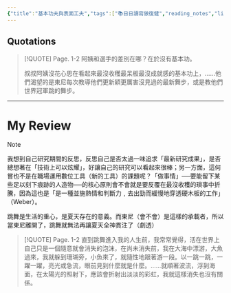 ```yaml
---
{"title":"基本功夫與表面工夫","tags":["📚日日讀寫做復健","reading_notes","literatures"],"annotation-target":null,"c-date:":"2025-05-08 12:32","quotation":"阿姨和選手的差別在哪？在於沒有基本功。叔叔阿姨沒花心思在看起來最沒收穫最呆板最沒成就感的基本功上，……他們渴望的是東尼每次教導他們更新穎更厲害沒見過的最新舞步，或是教他們世界冠軍跳的舞步。","dg-publish":true,"permalink":"/閱讀/人魚紀/基本功夫與表面工夫/","dgPassFrontmatter":true,"created":"2025-05-08T13:23:53.000+08:00","updated":"2025-05-10T22:00:28.155+08:00"}
---
```











## Quotations



> [!QUOTE] Page. 1-2 
>   阿姨和選手的差別在哪？在於沒有基本功。  
>   
> 叔叔阿姨沒花心思在看起來最沒收穫最呆板最沒成就感的基本功上，……他們渴望的是東尼每次教導他們更新穎更厲害沒見過的最新舞步，或是教他們世界冠軍跳的舞步。


---

# My Review


> [!NOTE] 
> 我想到自己研究期間的反思，反思自己是否太過一味追求「最新研究成果」，是否總想著在「技術上可以炫耀」，好讓自己的研究可以看起來很棒；另一方面，這何嘗也不是在職場運用數位工具（新的工具）的課題呢？「做事情」──要能留下某些足以刻下痕跡的人造物──的核心原則會不會就是要反覆在最沒收穫的瑣事中折騰，因為這也是「是一種並施熱情和判斷力﹐去出勁而緩慢地穿透硬木板的工作」（Weber）。
> 
> 跳舞是生活的重心，是夏天存在的意義。而東尼（會不會）是這樣的承載者，所以當東尼離開了，跳舞就無法再讓夏天全神貫注了（劇透）


> [!QUOTE] Page. 1-2 
> 直到跳舞進入我的人生前，我常常覺得，活在世界上自己只是一個隨意就會消失的泡沫，在尚未消失前，我在大海中漂游，大魚過來，我就躲到珊瑚旁，小魚來了，就隨性地跟著游一段。以一跳一跳，一躍一躍，亮光或急流，眼前見到什麼就是什麼。……就順著波流，浮到海面，在太陽光的照射下，應該會折射出淡淡的彩虹，我就這樣消失也沒有關係。